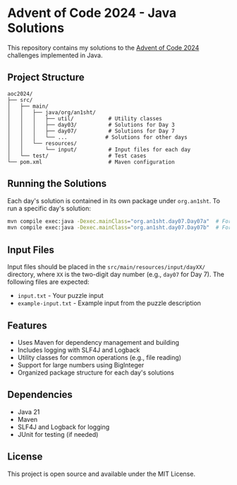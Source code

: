 # Advent of Code 2024 - Java Solutions

This repository contains my solutions to the [Advent of Code 2024](https://adventofcode.com/2024) challenges implemented in Java.

## Project Structure

```
aoc2024/
├── src/
│   ├── main/
│   │   ├── java/org/an1sht/
│   │   │   ├── util/           # Utility classes
│   │   │   ├── day03/          # Solutions for Day 3
│   │   │   ├── day07/          # Solutions for Day 7
│   │   │   └── ...            # Solutions for other days
│   │   └── resources/
│   │       └── input/          # Input files for each day
│   └── test/                   # Test cases
└── pom.xml                     # Maven configuration
```

## Running the Solutions

Each day's solution is contained in its own package under `org.an1sht`. To run a specific day's solution:

```bash
mvn compile exec:java -Dexec.mainClass="org.an1sht.day07.Day07a"  # For Day 7, Part A
mvn compile exec:java -Dexec.mainClass="org.an1sht.day07.Day07b"  # For Day 7, Part B
```

## Input Files

Input files should be placed in the `src/main/resources/input/dayXX/` directory, where `XX` is the two-digit day number (e.g., `day07` for Day 7). The following files are expected:

- `input.txt` - Your puzzle input
- `example-input.txt` - Example input from the puzzle description

## Features

- Uses Maven for dependency management and building
- Includes logging with SLF4J and Logback
- Utility classes for common operations (e.g., file reading)
- Support for large numbers using BigInteger
- Organized package structure for each day's solutions

## Dependencies

- Java 21
- Maven
- SLF4J and Logback for logging
- JUnit for testing (if needed)

## License

This project is open source and available under the MIT License.
